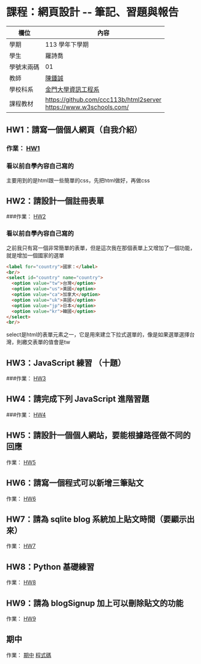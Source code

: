 # 課程：網頁設計 -- 筆記、習題與報告

欄位 | 內容
-----|--------
學期 | 113 學年下學期
學生 |  羅詩喬
學號末兩碼 | 01
教師 | [陳鍾誠](https://www.nqu.edu.tw/educsie/index.php?act=blog&code=list&ids=4)
學校科系 | [金門大學資訊工程系](https://www.nqu.edu.tw/educsie/index.php)
課程教材 | https://github.com/ccc113b/html2server <br/> https://www.w3schools.com/


## **HW1：請寫一個個人網頁（自我介紹）**

### 作業： [HW1](https://github.com/Luo051227/_wp/blob/main/homework/personal)  
### 看以前自學內容自己寫的
主要用到的是html跟一些簡單的css，先把html做好，再做css

## **HW2：請設計一個註冊表單**

###作業： [HW2](https://github.com/Luo051227/_wp/blob/main/homework/form)  
### 看以前自學內容自己寫的  
之前我只有寫一個非常簡單的表單，但是這次我在那個表單上又增加了一個功能，就是增加一個國家的選單
```html
<label for="country">國家：</label>
<br/>
<select id="country" name="country">
  <option value="tw">台灣</option>
  <option value="us">美國</option>
  <option value="ca">加拿大</option>
  <option value="uk">英國</option>
  <option value="jp">日本</option>
  <option value="kr">韓國</option>
</select>
<br/>
```
select是html的表單元素之一，它是用來建立下拉式選單的，像是如果選單選擇台灣，則繳交表單的值會是tw

## **HW3：JavaScript 練習 （十題）**

###作業： [HW3](https://github.com/Luo051227/_wp/tree/main/homework/javascript%E7%B7%B4%E7%BF%92)


## **HW4：請完成下列 JavaScript 進階習題**

###作業： [HW4](https://github.com/Luo051227/_wp/tree/main/homework/JavaScript%20%E9%80%B2%E9%9A%8E%E7%BF%92%E9%A1%8C)


## **HW5：請設計一個個人網站，要能根據路徑做不同的回應**

作業： [HW5](https://github.com/Luo051227/_wp/blob/main/homework/web%E6%A0%B9%E6%93%9A%E8%B7%AF%E5%BE%91%E5%81%9A%E4%B8%8D%E5%90%8C%E7%9A%84%E5%9B%9E%E6%87%89)


## **HW6：請寫一個程式可以新增三筆貼文**

作業： [HW6](https://github.com/Luo051227/_wp/blob/main/homework/%E4%B8%80%E5%80%8B%E7%A8%8B%E5%BC%8F%E5%8F%AF%E4%BB%A5%E6%96%B0%E5%A2%9E%E4%B8%89%E7%AD%86%E8%B2%BC%E6%96%87)


## **HW7：請為 sqlite blog 系統加上貼文時間（要顯示出來）**

作業： [HW7](https://github.com/Luo051227/_wp/tree/main/homework/%E8%AB%8B%E7%82%BA%20sqlite%20blog%20%E7%B3%BB%E7%B5%B1%E5%8A%A0%E4%B8%8A%E8%B2%BC%E6%96%87%E6%99%82%E9%96%93%EF%BC%88%E8%A6%81%E9%A1%AF%E7%A4%BA%E5%87%BA%E4%BE%86%EF%BC%89)


## **HW8：Python 基礎練習**

作業： [HW8](https://github.com/Luo051227/_wp/tree/main/homework/Python%20%E5%9F%BA%E7%A4%8E%E7%B7%B4%E7%BF%92)

## **HW9：請為 blogSignup 加上可以刪除貼文的功能**

作業： [HW9](https://github.com/Luo051227/_wp/tree/main/homework/%E8%AB%8B%E7%82%BA%20blogSignup%20%E5%8A%A0%E4%B8%8A%E5%8F%AF%E4%BB%A5%E5%88%AA%E9%99%A4%E8%B2%BC%E6%96%87%E7%9A%84%E5%8A%9F%E8%83%BD)

## **期中**

作業： [期中](https://683ef1ac98300a9abb7404e1--bucolic-lollipop-ef58cf.netlify.app/) 
[程式碼](https://github.com/Luo051227/_wp/tree/main/homework/%E6%9C%9F%E4%B8%AD)
